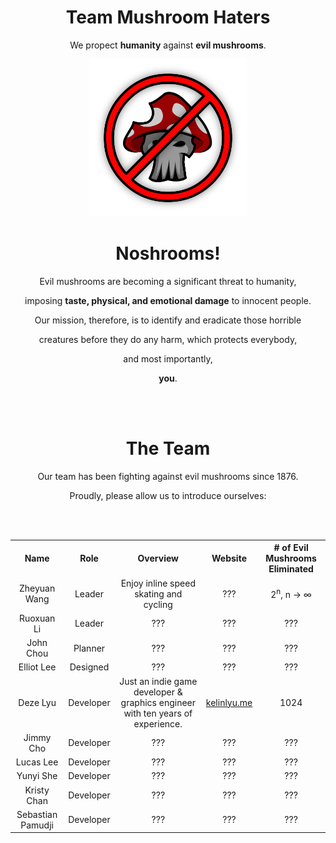 <div align=center>

  <h1>Team Mushroom Haters</h1>
  <p>We propect <b>humanity</b> against <b>evil mushrooms</b>.</p>
  <img src="branding/Logo.png" alt="Logo" width=50%/>

  <h1>Noshrooms!</h1>
  <p>Evil mushrooms are becoming a significant threat to humanity,</p>
  <p>imposing <b>taste, physical, and emotional damage</b> to innocent people.</p>
  <p>Our mission, therefore, is to identify and eradicate those horrible</p>
  <p>creatures before they do any harm, which protects everybody,</p>
  <p>and most importantly,</p>
  <p><b>you</b>.</p>

  <br></br>

  <h1>The Team</h1>
  <p>Our team has been fighting against evil mushrooms since 1876.</p>
  <p>Proudly, please allow us to introduce ourselves:</p>

  <br></br>

  <table>
    <tr>
      <th align=center>Name</th>
      <th align=center>Role</th>
      <th align=center>Overview</th> 
      <th align=center>Website</th>
      <th align=center># of Evil Mushrooms Eliminated</th>
    </tr>
    <tr>
      <td align=center>Zheyuan Wang</td>
      <td align=center>Leader</td>
      <td align=center>Enjoy inline speed skating and cycling</td> 
      <td align=center>???</td>
      <td align=center>2<sup>n</sup>, n -> ∞</td>
    </tr>
    <tr>
      <td align=center>Ruoxuan Li</td>
      <td align=center>Leader</td>
      <td align=center>???</td> 
      <td align=center>???</td>
      <td align=center>???</td>
    </tr>
    <tr>
      <td align=center>John Chou</td>
      <td align=center>Planner</td>
      <td align=center>???</td> 
      <td align=center>???</td>
      <td align=center>???</td>
    </tr>
    <tr>
      <td align=center>Elliot Lee</td>
      <td align=center>Designed</td>
      <td align=center>???</td> 
      <td align=center>???</td>
      <td align=center>???</td>
    </tr>
    <tr>
      <td align=center>Deze Lyu</td>
      <td align=center>Developer</td>
      <td align=center>Just an indie game developer & graphics engineer with ten years of experience.</td> 
      <td align=center><a href="https://kelinlyu.me">kelinlyu.me</a></td>
      <td align=center>1024</td>
    </tr>
    <tr>
      <td align=center>Jimmy Cho</td>
      <td align=center>Developer</td>
      <td align=center>???</td> 
      <td align=center>???</td>
      <td align=center>???</td>
    </tr>
    <tr>
      <td align=center>Lucas Lee</td>
      <td align=center>Developer</td>
      <td align=center>???</td> 
      <td align=center>???</td>
      <td align=center>???</td>
    </tr>
    <tr>
      <td align=center>Yunyi She</td>
      <td align=center>Developer</td>
      <td align=center>???</td> 
      <td align=center>???</td>
      <td align=center>???</td>
    </tr>
    <tr>
      <td align=center>Kristy Chan</td>
      <td align=center>Developer</td>
      <td align=center>???</td> 
      <td align=center>???</td>
      <td align=center>???</td>
    </tr>
    <tr>
      <td align=center>Sebastian Pamudji</td>
      <td align=center>Developer</td>
      <td align=center>???</td> 
      <td align=center>???</td>
      <td align=center>???</td>
    </tr>
  </table>

  <br></br>

</div>
